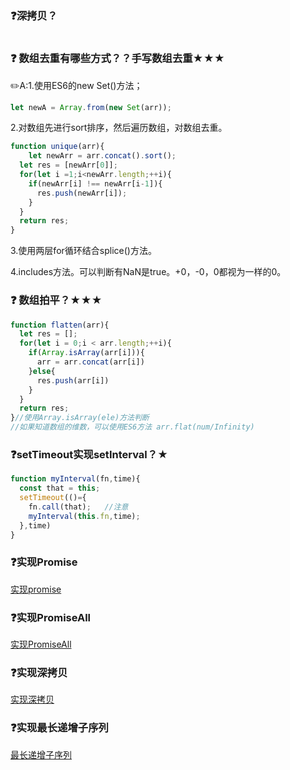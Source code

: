 ### :question:深拷贝？

```

```



### :question: 数组去重有哪些方式？？手写数组去重★★★

:pencil2:A:1.使用ES6的new Set()方法；

 ```javascript
let newA = Array.from(new Set(arr));
 ```

2.对数组先进行sort排序，然后遍历数组，对数组去重。

```javascript
function unique(arr){
	let newArr = arr.concat().sort();
  let res = [newArr[0]];
  for(let i =1;i<newArr.length;++i){
    if(newArr[i] !== newArr[i-1]){
      res.push(newArr[i]);
    }
  }
  return res;
}
```

3.使用两层for循环结合splice()方法。

4.includes方法。可以判断有NaN是true。+0，-0，0都视为一样的0。

### :question: 数组拍平？★★★

```javascript
function flatten(arr){
  let res = [];
  for(let i = 0;i < arr.length;++i){
    if(Array.isArray(arr[i])){
      arr = arr.concat(arr[i])
    }else{
      res.push(arr[i])
    }
  }
  return res;
}//使用Array.isArray(ele)方法判断
//如果知道数组的维数，可以使用ES6方法 arr.flat(num/Infinity)
```

### :question:setTimeout实现setInterval？★

```javascript
function myInterval(fn,time){
  const that = this;
  setTimeout(()={
    fn.call(that);   //注意
  	myInterval(this.fn,time);
  },time)
}
```

### :question:实现Promise

[实现promise](/src/promise.js)

### :question:实现PromiseAll

[实现PromiseAll](./src/promiseAll.js)

### :question:实现深拷贝

[实现深拷贝](./src/deepCopy.js)

### :question:实现最长递增子序列

[最长递增子序列](./src/lis.js)

